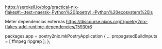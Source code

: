 https://serokell.io/blog/practical-nix-flakes#:~:text=naersk-,Python%20(poetry),-Python%20ecosystem%20is

Meter dependencias externas
https://discourse.nixos.org/t/poetry2nix-flakes-add-runtime-dependencies/15930/6


packages.app = poetry2nix.mkPoetryApplication {
    ...
    propagatedBuildInputs = [
        ffmpeg
        ripgrep
    ];
};

